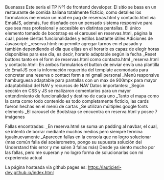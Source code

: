 Buenasss
Este sería el TP Nº1 de frontend developer. El sitio se basa en un restaurante de comida italiana totalmente ficticio, como detalles los formularios me envían un mail en pag de reservas.html y contacto.html via EmailJS, además, fue diseñado con un pensado
sistema responsive para que sea mas profesional y accesible en distintas pantallas.
El único elemento tomado de bootstrap es el carousel en reservas.html, página la cual, posee ciertas funcionalidades y estilos bastante útiles
Adiciones de Javascript:
_reserva.html: no permite agregar turnos en el pasado y también dependiendo el día que elijas en el horario es capaz de elegir horas disponibles para ese día, es decir, horario adaptable según la fecha
_Reset buttons tanto en el form de reservas.html como contacto.html
_reserva.html y contacto.html: En ambos formularios el button de enviar envía una plantilla de EmailJS con la información requerida del template acomodada para concretar una reserva o contact form a mi gmail personal
_Menú responsive hamburguesa adaptable para pantallas con un max de 900mpx para mayor adaptabilidad del NAV y recursos de NAV
Datos importantes:
_Según sección en CSS y JS se realizaron comentarios para un mayor entendimiento de funcionalidad y destino de cada uno
_Tanto el mapa como la carta como todo contenido es todo completamente ficticio, las cards fueron hechas en el menú de cartas
_Se utilizan múltiples google fonts elements
_El carousel de Bootstrap se encuentra en reserva.html y posee 7 imágenes

Fallas encontradas:
_En reserva.html se suma un padding al navbar, el cual, se intentó de borrar mediante muchos medios pero siempre termina igualnuevamente 
_Aparecen fallas en la consola que no logro solucionar (mas común falla del acelerometro, pongo su supuesta solución del Understand this error y me salen 3 fallas más)
Desde ya siento mucho por las fallas, pero me superan y no logro forma de solucionarlas con mi experiencia actual

La página hosteada via github pages es: 
https://lauticieri-dev.github.io/index.html
